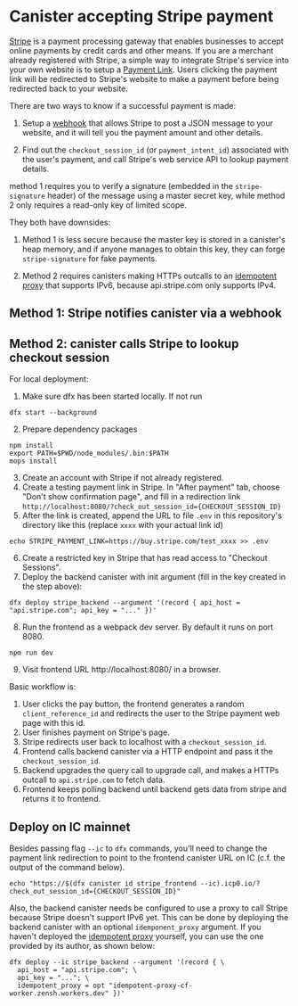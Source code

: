 # Canister accepting Stripe payment

[Stripe](https://stripe.com) is a payment processing gateway that enables businesses to accept online payments by credit cards and other means.
If you are a merchant already registered with Stripe, a simple way to integrate Stripe's service into your own website is to setup a [Payment Link](https://stripe.com/en-us/payments/payment-links).
Users clicking the payment link will be redirected to Stripe's website to make a payment before being redirected back to your website.

There are two ways to know if a successful payment is made:

1. Setup a [webhook](https://docs.stripe.com/webhooks) that allows Stripe to post a JSON message to your website, and it will tell you the payment amount and other details.

2. Find out the `checkout_session_id` (or `payment_intent_id`) associated with the user's payment, and call Stripe's web service API to lookup payment details.

method 1 requires you to verify a signature (embedded in the `stripe-signature` header) of the message using a master secret key,
while method 2 only requires a read-only key of limited scope.

They both have downsides:

1. Method 1 is less secure because the master key is stored in a canister's heap memory, and if anyone manages to obtain this key, they can forge `stripe-signature` for fake payments.

2. Method 2 requires canisters making HTTPs outcalls to an [idempotent proxy] that supports IPv6, because api.stripe.com only supports IPv4.

## Method 1: Stripe notifies canister via a webhook

## Method 2: canister calls Stripe to lookup checkout session

For local deployment:

1. Make sure dfx has been started locally. If not run 
  ```
  dfx start --background
  ```
2. Prepare dependency packages
  ```
  npm install
  export PATH=$PWD/node_modules/.bin:$PATH
  mops install
  ```
3. Create an account with Stripe if not already registered.
4. Create a testing payment link in Stripe. 
   In "After payment" tab, choose "Don't show confirmation page", and fill in a redirection link
   `http://localhost:8080/?check_out_session_id={CHECKOUT_SESSION_ID}`
5. After the link is created, append the URL to file `.env` in this repository's directory like this (replace `xxxx` with your actual link id)
  ```
  echo STRIPE_PAYMENT_LINK=https://buy.stripe.com/test_xxxx >> .env
  ```
6. Create a restricted key in Stripe that has read access to "Checkout Sessions".
7. Deploy the backend canister with init argument (fill in the key created in the step above):
  ```
  dfx deploy stripe_backend --argument '(record { api_host = "api.stripe.com"; api_key = "..." })'
  ```
8. Run the frontend as a webpack dev server. By default it runs on port 8080.
  ```
  npm run dev
  ```
9. Visit frontend URL http://localhost:8080/ in a browser.

Basic workflow is:

1. User clicks the pay button, the frontend generates a random `client_reference_id` and redirects the user to the Stripe payment web page with this id.
2. User finishes payment on Stripe's page.
3. Stripe redirects user back to localhost with a `checkout_session_id`.
4. Frontend calls backend canister via a HTTP endpoint and pass it the `checkout_session_id`.
5. Backend upgrades the query call to upgrade call, and makes a HTTPs outcall to `api.stripe.com` to fetch data.
6. Frontend keeps polling backend until backend gets data from stripe and returns it to frontend.

## Deploy on IC mainnet

Besides passing flag `--ic` to `dfx` commands, you'll need to change the payment link redirection to point to the frontend canister URL on IC (c.f. the output of the command below).
```
echo "https://$(dfx canister id stripe_frontend --ic).icp0.io/?check_out_session_id={CHECKOUT_SESSION_ID}"
```

Also, the backend canister needs be configured to use a proxy to call Stripe because Stripe doesn't support IPv6 yet.
This can be done by deploying the backend canister with an optional `idemponent_proxy` argument.
If you haven't deployed the [idempotent proxy] yourself, you can use the one provided by its author, as shown below:
```
dfx deploy --ic stripe_backend --argument '(record { \
  api_host = "api.stripe.com"; \
  api_key = "..."; \
  idempotent_proxy = opt "idempotent-proxy-cf-worker.zensh.workers.dev" })'
```

[idempotent proxy]: https://github.com/ldclabs/idempotent-proxy
